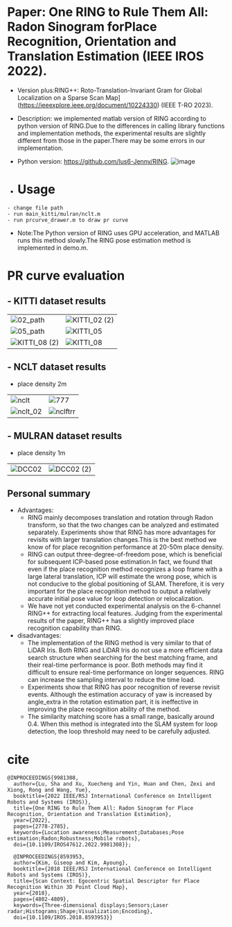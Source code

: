 # Paper: One RING to Rule Them All: Radon Sinogram forPlace Recognition, Orientation and Translation Estimation (IEEE IROS 2022).
- Version plus:RING++: Roto-Translation-Invariant Gram for Global Localization on a Sparse Scan Map](https://ieeexplore.ieee.org/document/10224330) (IEEE T-RO 2023).
- Description: we implemented matlab version of RING according to python version of RING.Due to the differences in calling library functions and implementation methods, the experimental results are slightly different from those in the paper.There may be some errors in our implementation.
- Python version: https://github.com/lus6-Jenny/RING.
 ![image](https://github.com/user-attachments/assets/cecda81d-770a-435c-a493-84d88d729888)

- # Usage
 ```
- change file path
- run main_kitti/mulran/nclt.m
- run prcurve_drawer.m to draw pr curve
 ```
- Note:The Python version of RING uses GPU acceleration, and MATLAB runs this method slowly.The RING pose estimation method is implemented in demo.m.
# PR curve evaluation
## - KITTI dataset results
|                           |                                      |
|---------------------------|--------------------------------------|
|![02_path](https://github.com/user-attachments/assets/023d48f8-eb10-4a6c-bd0c-f6713f9bbe0d) |![KITTI_02 (2)](https://github.com/user-attachments/assets/71a75ae5-47b1-4bc0-b30a-90d711d169e7)|
|![05_path](https://github.com/user-attachments/assets/3da527ea-51b3-4d2f-992a-aa0e598cd29b)|![KITTI_05](https://github.com/user-attachments/assets/95ab0651-720b-43b8-be7f-e0350244d1f9)|
|![KITTI_08 (2)](https://github.com/user-attachments/assets/2b507dd9-f8e8-4b82-a176-7995197649cf)|![KITTI_08](https://github.com/user-attachments/assets/2843f6d7-0718-46bd-8cd2-4491295cd1c6)|
## - NCLT dataset results
 - place density 2m
   
|                           |                                      |
|---------------------------|--------------------------------------|
|![nclt](https://github.com/user-attachments/assets/9ab45ceb-e6bc-44cd-85a2-22960266ab4a)|![777](https://github.com/user-attachments/assets/a4363b91-192c-4987-9ab6-f8a6470bbb11)|
|![nclt_02](https://github.com/user-attachments/assets/6006d148-960f-40d7-957f-c2bf8ca05f94)|![nclftrr](https://github.com/user-attachments/assets/ccbcec7b-12af-4e94-82f0-e91926e99f89)|
## - MULRAN dataset results
 - place density 1m

|                           |                                      |
|---------------------------|--------------------------------------|
|![DCC02](https://github.com/user-attachments/assets/e6e05fe7-1e7f-4390-bb0c-e544ba9d2833)|![DCC02 (2)](https://github.com/user-attachments/assets/cf96be40-720b-4bb4-afc5-46aa1f1e2824)|
## Personal summary
- Advantages:
  - RING mainly decomposes translation and rotation through Radon transform, so that the two changes can be analyzed and estimated separately. Experiments show that RING has more advantages for revisits with larger translation changes.This is the best method we know of for place recognition performance at 20-50m place density.
  - RING can output three-degree-of-freedom pose, which is beneficial for subsequent ICP-based pose estimation.In fact, we found that even if the place recognition method recognizes a loop frame with a large lateral translation, ICP will estimate the wrong pose, which is not conducive to the global positioning of SLAM. Therefore, it is very important for the place recognition method to output a relatively accurate initial pose value for loop detection or relocalization.
  - We have not yet conducted experimental analysis on the 6-channel RING++ for extracting local features. Judging from the experimental results of the paper, RING++ has a slightly improved place recognition capability than RING.
- disadvantages:
  - The implementation of the RING method is very similar to that of LiDAR Iris. Both RING and LiDAR Iris do not use a more efficient data search structure when searching for the best matching frame, and their real-time performance is poor. Both methods may find it difficult to ensure real-time performance on longer sequences. RING can increase the sampling interval to reduce the time load.
  - Experiments show that RING has poor recognition of reverse revisit events. Although the estimation accuracy of yaw is increased by angle_extra in the rotation estimation part, it is ineffective in improving the place recognition ability of the method.
  - The similarity matching score has a small range, basically around 0.4. When this method is integrated into the SLAM system for loop detection, the loop threshold may need to be carefully adjusted.
# cite
```
@INPROCEEDINGS{9981308,
  author={Lu, Sha and Xu, Xuecheng and Yin, Huan and Chen, Zexi and Xiong, Rong and Wang, Yue},
  booktitle={2022 IEEE/RSJ International Conference on Intelligent Robots and Systems (IROS)}, 
  title={One RING to Rule Them All: Radon Sinogram for Place Recognition, Orientation and Translation Estimation}, 
  year={2022},
  pages={2778-2785},
  keywords={Location awareness;Measurement;Databases;Pose estimation;Radon;Robustness;Mobile robots},
  doi={10.1109/IROS47612.2022.9981308}};

  @INPROCEEDINGS{8593953,
  author={Kim, Giseop and Kim, Ayoung},
  booktitle={2018 IEEE/RSJ International Conference on Intelligent Robots and Systems (IROS)}, 
  title={Scan Context: Egocentric Spatial Descriptor for Place Recognition Within 3D Point Cloud Map}, 
  year={2018},
  pages={4802-4809},
  keywords={Three-dimensional displays;Sensors;Laser radar;Histograms;Shape;Visualization;Encoding},
  doi={10.1109/IROS.2018.8593953}}
```

